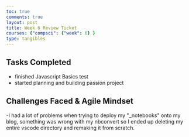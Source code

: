 ```yaml
---
toc: true
comments: true
layout: post
title: Week 6 Review Ticket
courses: {"compsci": {"week": 6} }
type: tangibles
---
```


## Tasks Completed
- finished Javascript Basics test
- started planning and building passion project



## Challenges Faced & Agile Mindset
-I had a lot of problems when trying to deploy my "_notebooks" onto my blog, something was wrong with my nbconvert so I ended up deleting my entire vscode directory and remaking it from scratch.